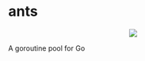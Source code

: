 # ants

<div align="center"><img src="https://github.com/panjf2000/ants/blob/master/ants_logo.png"/></div>

A goroutine pool for Go
